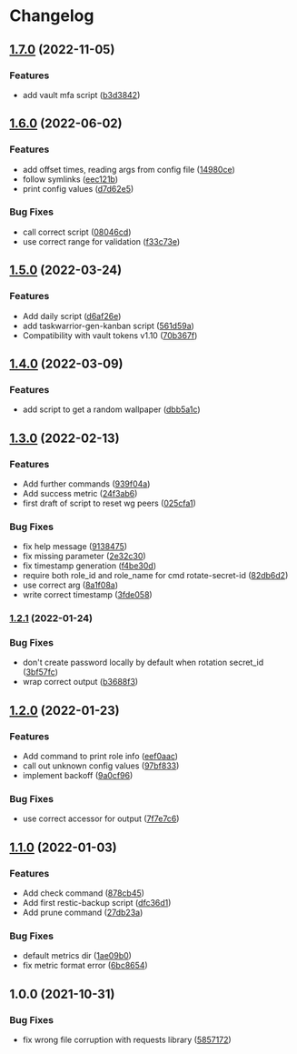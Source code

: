 # Changelog

## [1.7.0](https://www.github.com/soerenschneider/scripts/compare/v1.6.0...v1.7.0) (2022-11-05)


### Features

* add vault mfa script ([b3d3842](https://www.github.com/soerenschneider/scripts/commit/b3d38424501cb5e4b26969280a45b1e135652bd2))

## [1.6.0](https://www.github.com/soerenschneider/scripts/compare/v1.5.0...v1.6.0) (2022-06-02)


### Features

* add offset times, reading args from config file ([14980ce](https://www.github.com/soerenschneider/scripts/commit/14980ce0f7f6c59dc825f63b6d2dbed41a1c4542))
* follow symlinks ([eec121b](https://www.github.com/soerenschneider/scripts/commit/eec121b2241f7a66481635cccfb10734e061353b))
* print config values ([d7d62e5](https://www.github.com/soerenschneider/scripts/commit/d7d62e526293b84add42135ebcddb6c769066a12))


### Bug Fixes

* call correct script ([08046cd](https://www.github.com/soerenschneider/scripts/commit/08046cd828124c4e9ef5307afff0510176016cec))
* use correct range for validation ([f33c73e](https://www.github.com/soerenschneider/scripts/commit/f33c73e699996519668ed3e87c6465f87ade8dbb))

## [1.5.0](https://www.github.com/soerenschneider/scripts/compare/v1.4.0...v1.5.0) (2022-03-24)


### Features

* Add daily script ([d6af26e](https://www.github.com/soerenschneider/scripts/commit/d6af26e349bd747d95252b60284923ed406db644))
* add taskwarrior-gen-kanban script ([561d59a](https://www.github.com/soerenschneider/scripts/commit/561d59a0b05859619103e0725bd0ee2addce9004))
* Compatibility with vault tokens v1.10 ([70b367f](https://www.github.com/soerenschneider/scripts/commit/70b367fc0b7556e61b1b290070c9f38609bb3968))

## [1.4.0](https://www.github.com/soerenschneider/scripts/compare/v1.3.0...v1.4.0) (2022-03-09)


### Features

* add script to get a random wallpaper ([dbb5a1c](https://www.github.com/soerenschneider/scripts/commit/dbb5a1c194432b3c4d265622d8579ac8e24c588f))

## [1.3.0](https://www.github.com/soerenschneider/scripts/compare/v1.2.1...v1.3.0) (2022-02-13)


### Features

* Add further commands ([939f04a](https://www.github.com/soerenschneider/scripts/commit/939f04acde38bab76c4e0150559b7b93add89ad9))
* Add success metric ([24f3ab6](https://www.github.com/soerenschneider/scripts/commit/24f3ab657c5687985410df93e7a5df13db767d37))
* first draft of script to reset wg peers ([025cfa1](https://www.github.com/soerenschneider/scripts/commit/025cfa1d68ff0640e8da0c1fa3be5e8f1aa0e97f))


### Bug Fixes

* fix help message ([9138475](https://www.github.com/soerenschneider/scripts/commit/9138475c291da8bffbed19dad57769e541505905))
* fix missing parameter ([2e32c30](https://www.github.com/soerenschneider/scripts/commit/2e32c3018b038dca4734c9262ec5f0082e3ff380))
* fix timestamp generation ([f4be30d](https://www.github.com/soerenschneider/scripts/commit/f4be30de2195144ca8d2e96409b72673f9668726))
* require both role_id and role_name for cmd rotate-secret-id ([82db6d2](https://www.github.com/soerenschneider/scripts/commit/82db6d25e9708cd6078f7ee6f4f633b325d42d5c))
* use correct arg ([8a1f08a](https://www.github.com/soerenschneider/scripts/commit/8a1f08ac66e48189f08475927b371a38a133635c))
* write correct timestamp ([3fde058](https://www.github.com/soerenschneider/scripts/commit/3fde0582d41ce166eb083f2b0d95f16c26001676))

### [1.2.1](https://www.github.com/soerenschneider/scripts/compare/v1.2.0...v1.2.1) (2022-01-24)


### Bug Fixes

* don't create password locally by default when rotation secret_id ([3bf57fc](https://www.github.com/soerenschneider/scripts/commit/3bf57fcdc4cd72127cf712347a92f99e72ffee7a))
* wrap correct output ([b3688f3](https://www.github.com/soerenschneider/scripts/commit/b3688f339e285c4d75834e3956482642b9e79768))

## [1.2.0](https://www.github.com/soerenschneider/scripts/compare/v1.1.0...v1.2.0) (2022-01-23)


### Features

* Add command to print role info ([eef0aac](https://www.github.com/soerenschneider/scripts/commit/eef0aac178f16722e27bf11f66033885c802bb38))
* call out unknown config values ([97bf833](https://www.github.com/soerenschneider/scripts/commit/97bf833f325edc6327d684224950660756bc7be6))
* implement backoff ([9a0cf96](https://www.github.com/soerenschneider/scripts/commit/9a0cf960a11782c08b0d0a3ab311f4f6e246cf59))


### Bug Fixes

* use correct accessor for output ([7f7e7c6](https://www.github.com/soerenschneider/scripts/commit/7f7e7c696543aececc605d00a5bc033fa727b0da))

## [1.1.0](https://www.github.com/soerenschneider/scripts/compare/v1.0.0...v1.1.0) (2022-01-03)


### Features

* Add check command ([878cb45](https://www.github.com/soerenschneider/scripts/commit/878cb45ec9585480f5cdf994e02f9e88126ef195))
* Add first restic-backup script ([dfc36d1](https://www.github.com/soerenschneider/scripts/commit/dfc36d1c1cdad57cf187e040b30dc1991bd15f13))
* Add prune command ([27db23a](https://www.github.com/soerenschneider/scripts/commit/27db23a87fdd2b539e84015f4b6ba55c51a00833))


### Bug Fixes

* default metrics dir ([1ae09b0](https://www.github.com/soerenschneider/scripts/commit/1ae09b0e4c551b580a7e379558e39f1d57ac5558))
* fix metric format error ([6bc8654](https://www.github.com/soerenschneider/scripts/commit/6bc865491f63e9bf6b11e8e8ecb9ad6047109c70))

## 1.0.0 (2021-10-31)


### Bug Fixes

* fix wrong file corruption with requests library ([5857172](https://www.github.com/soerenschneider/scripts/commit/585717204f42d4a6134f7ac8ae9e50bbe54c6354))
